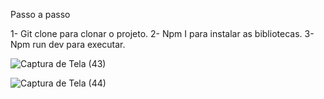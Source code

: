Passo a passo

1- Git clone para clonar o projeto.
2- Npm I para instalar as bibliotecas.
3- Npm run dev para executar.

![Captura de Tela (43)](https://user-images.githubusercontent.com/106413124/202030596-86d7df37-5d22-432a-b765-0246f21fa6a2.png)

![Captura de Tela (44)](https://user-images.githubusercontent.com/106413124/202030705-e4638226-affb-4e65-8145-804a6e83c142.png)
